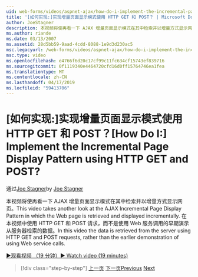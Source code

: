 ```yaml
---
uid: web-forms/videos/aspnet-ajax/how-do-i-implement-the-incremental-page-display-pattern-using-http-get-and-post
title: '[如何实现:]实现增量页面显示模式使用 HTTP GET 和 POST？ | Microsoft Docs'
author: JoeStagner
description: 本视频将使再看一下 AJAX 增量页面显示模式在其中检索并以增量方式显示网页。 在本视频中...
ms.author: riande
ms.date: 03/13/2007
ms.assetid: 28d5bb59-9aad-4cdd-8088-1e9d3d230ac5
msc.legacyurl: /web-forms/videos/aspnet-ajax/how-do-i-implement-the-incremental-page-display-pattern-using-http-get-and-post
msc.type: video
ms.openlocfilehash: e4766f6d20c17cf99c11fc634cf15743ef839716
ms.sourcegitcommit: 0f1119340e4464720cfd16d0ff15764746ea1fea
ms.translationtype: MT
ms.contentlocale: zh-CN
ms.lasthandoff: 04/17/2019
ms.locfileid: "59413706"
---
```

# <a name="how-do-i-implement-the-incremental-page-display-pattern-using-http-get-and-post"></a><span data-ttu-id="12773-105">[如何实现:]实现增量页面显示模式使用 HTTP GET 和 POST？</span><span class="sxs-lookup"><span data-stu-id="12773-105">[How Do I:] Implement the Incremental Page Display Pattern using HTTP GET and POST?</span></span>

<span data-ttu-id="12773-106">通过[Joe Stagner](https://github.com/JoeStagner)</span><span class="sxs-lookup"><span data-stu-id="12773-106">by [Joe Stagner](https://github.com/JoeStagner)</span></span>

<span data-ttu-id="12773-107">本视频将使再看一下 AJAX 增量页面显示模式在其中检索并以增量方式显示网页。</span><span class="sxs-lookup"><span data-stu-id="12773-107">This video takes another look at the AJAX Incremental Page Display Pattern in which the Web page is retrieved and displayed incrementally.</span></span> <span data-ttu-id="12773-108">在本视频中使用 HTTP GET 和 POST 请求，而不是使用 Web 服务调用的早期演示从服务器检索的数据。</span><span class="sxs-lookup"><span data-stu-id="12773-108">In this video the data is retrieved from the server using HTTP GET and POST requests, rather than the earlier demonstration of using Web service calls.</span></span>

[<span data-ttu-id="12773-109">&#9654;观看视频 （19 分钟）</span><span class="sxs-lookup"><span data-stu-id="12773-109">&#9654; Watch video (19 minutes)</span></span>](https://channel9.msdn.com/Blogs/ASP-NET-Site-Videos/how-do-i-implement-the-incremental-page-display-pattern-using-http-get-and-post)

> [!div class="step-by-step"]
> <span data-ttu-id="12773-110">[上一页](how-do-i-implement-the-ajax-incremental-page-display-pattern.md)
> [下一页](how-do-i-use-the-aspnet-ajax-updateprogress-control.md)</span><span class="sxs-lookup"><span data-stu-id="12773-110">[Previous](how-do-i-implement-the-ajax-incremental-page-display-pattern.md)
[Next](how-do-i-use-the-aspnet-ajax-updateprogress-control.md)</span></span>
